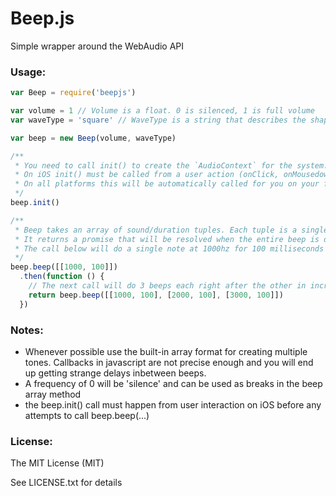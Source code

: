 # Beep.js
Simple wrapper around the WebAudio API

### Usage:
```javascript
var Beep = require('beepjs')

var volume = 1 // Volume is a float. 0 is silenced, 1 is full volume
var waveType = 'square' // WaveType is a string that describes the shape of the sound wave. Options are 'square', 'sine', 'triangle', or 'sawtooth'.

var beep = new Beep(volume, waveType)

/**
 * You need to call init() to create the `AudioContext` for the system.
 * On iOS init() must be called from a user action (onClick, onMousedown, onKeyDown, etc...)
 * On all platforms this will be automatically called for you on your first call of beep()
 */
beep.init()

/**
 * Beep takes an array of sound/duration tuples. Each tuple is a single "note".
 * It returns a promise that will be resolved when the entire beep is done.
 * The call below will do a single note at 1000hz for 100 milliseconds
 */
beep.beep([[1000, 100]])
  .then(function () {
    // The next call will do 3 beeps each right after the other in increasing pitch for 100ms each (300ms total)
    return beep.beep([[1000, 100], [2000, 100], [3000, 100]])
  })
```

### Notes:

* Whenever possible use the built-in array format for creating multiple tones. Callbacks in javascript are not precise enough and you will end up getting strange delays inbetween beeps.
* A frequency of 0 will be 'silence' and can be used as breaks in the beep array method
* the beep.init() call must happen from user interaction on iOS before any attempts to call beep.beep(...)

### License:
The MIT License (MIT)

See LICENSE.txt for details
